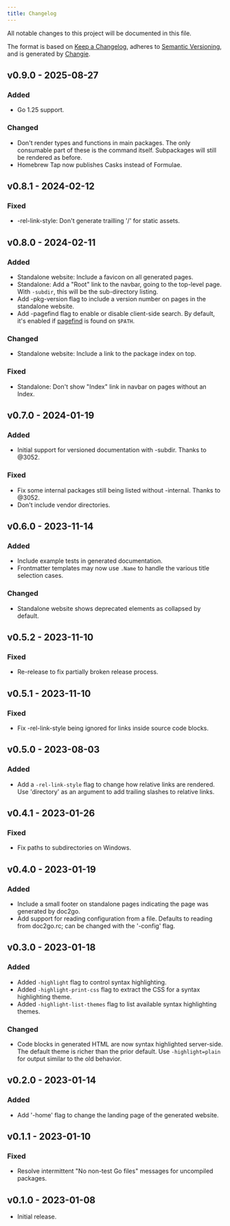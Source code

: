 ```yaml
---
title: Changelog
---
```


All notable changes to this project will be documented in this file.

The format is based on [Keep a Changelog](https://keepachangelog.com/en/1.0.0/),
adheres to [Semantic Versioning](https://semver.org/spec/v2.0.0.html),
and is generated by [Changie](https://github.com/miniscruff/changie).

## v0.9.0 - 2025-08-27
### Added
- Go 1.25 support.
### Changed
- Don't render types and functions in main packages. The only consumable part of these is the command itself. Subpackages will still be rendered as before.
- Homebrew Tap now publishes Casks instead of Formulae.

## v0.8.1 - 2024-02-12
### Fixed
- -rel-link-style: Don't generate trailling '/' for static assets.

## v0.8.0 - 2024-02-11
### Added
- Standalone website: Include a favicon on all generated pages.
- Standalone: Add a "Root" link to the navbar, going to the top-level page.
With `-subdir`, this will be the sub-directory listing.
- Add -pkg-version flag to include a version number on pages in the standalone website.
- Add -pagefind flag to enable or disable client-side search. By default, it's enabled if [pagefind](https://pagefind.app) is found on `$PATH`.
### Changed
- Standalone website: Include a link to the package index on top.
### Fixed
- Standalone: Don't show "Index" link in navbar on pages without an Index.

## v0.7.0 - 2024-01-19
### Added
- Initial support for versioned documentation with -subdir. Thanks to @3052.
### Fixed
- Fix some internal packages still being listed without -internal. Thanks to @3052.
- Don't include vendor directories.

## v0.6.0 - 2023-11-14
### Added
- Include example tests in generated documentation.
- Frontmatter templates may now use `.Name` to handle the various title selection cases.
### Changed
- Standalone website shows deprecated elements as collapsed by default.

## v0.5.2 - 2023-11-10
### Fixed
- Re-release to fix partially broken release process.

## v0.5.1 - 2023-11-10
### Fixed
- Fix -rel-link-style being ignored for links inside source code blocks.

## v0.5.0 - 2023-08-03
### Added
- Add a `-rel-link-style` flag to change how relative links are rendered. Use 'directory' as an argument to add trailing slashes to relative links.

## v0.4.1 - 2023-01-26
### Fixed
- Fix paths to subdirectories on Windows.

## v0.4.0 - 2023-01-19
### Added
- Include a small footer on standalone pages
  indicating the page was generated by doc2go.
- Add support for reading configuration from a file.
  Defaults to reading from doc2go.rc;
  can be changed with the '-config' flag.

## v0.3.0 - 2023-01-18
### Added
- Added `-highlight` flag to control syntax highlighting.
- Added `-highlight-print-css` flag to
  extract the CSS for a syntax highlighting theme.
- Added `-highlight-list-themes` flag to
  list available syntax highlighting themes.
### Changed
- Code blocks in generated HTML are now syntax highlighted server-side.
  The default theme is richer than the prior default.
  Use `-highlight=plain` for output similar to the old behavior.

## v0.2.0 - 2023-01-14
### Added
- Add '-home' flag to change the landing page of the generated website.

## v0.1.1 - 2023-01-10
### Fixed
- Resolve intermittent "No non-test Go files" messages for uncompiled packages.

## v0.1.0 - 2023-01-08
- Initial release.
